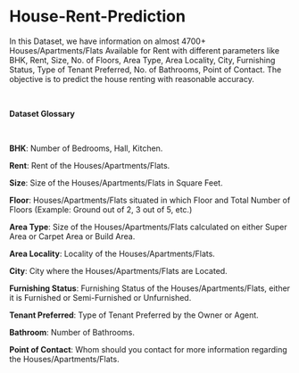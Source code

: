 # House-Rent-Prediction

In this Dataset, we have information on almost 4700+ Houses/Apartments/Flats Available for Rent with different parameters like BHK, Rent, Size, No. of Floors, Area Type, Area Locality, City, Furnishing Status, Type of Tenant Preferred, No. of Bathrooms, Point of Contact. The objective is to predict the house renting with reasonable accuracy.


</br>


**Dataset Glossary**   

</br>

**BHK**: Number of Bedrooms, Hall, Kitchen.
</br>

**Rent**: Rent of the Houses/Apartments/Flats.

**Size**: Size of the Houses/Apartments/Flats in Square Feet.

**Floor**: Houses/Apartments/Flats situated in which Floor and Total Number of Floors (Example: Ground out of 2, 3 out of 5, etc.)

**Area Type**: Size of the Houses/Apartments/Flats calculated on either Super Area or Carpet Area or Build Area.

**Area Locality**: Locality of the Houses/Apartments/Flats.

**City**: City where the Houses/Apartments/Flats are Located.

**Furnishing Status**: Furnishing Status of the Houses/Apartments/Flats, either it is Furnished or Semi-Furnished or Unfurnished.

**Tenant Preferred**: Type of Tenant Preferred by the Owner or Agent.

**Bathroom**: Number of Bathrooms.

**Point of Contact**: Whom should you contact for more information regarding the Houses/Apartments/Flats.
